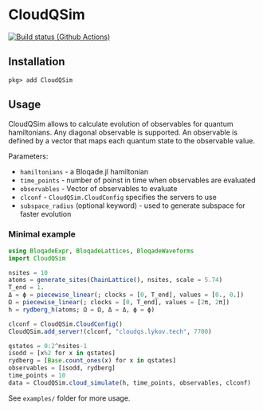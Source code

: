 # CloudQSim
[![Build status (Github Actions)](https://github.com/CloudQuantumSim/CloudQSim.jl/workflows/CI/badge.svg)](https://github.com/CloudQuantumSim/CloudQSim.jl/actions)

## Installation

```
pkg> add CloudQSim
```

## Usage

CloudQSim allows to calculate evolution of observables for quantum hamiltonians.
Any diagonal observable is supported. An observable is defined by a vector that
maps each quantum state to the observable value.

Parameters:
* `hamiltonians` - a Bloqade.jl hamiltonian
* `time_points` - number of poinst in time when observables are evaluated
* `observables` - Vector of observables to evaluate
* `clconf` - `CloudQSim.CloudConfig` specifies the servers to use
* `subspace_radius` (optional keyword) - used to generate subspace for faster
  evolution


### Minimal example

```julia
using BloqadeExpr, BloqadeLattices, BloqadeWaveforms
import CloudQSim

nsites = 10
atoms = generate_sites(ChainLattice(), nsites, scale = 5.74)
T_end = 1.
Δ = ϕ = piecewise_linear(; clocks = [0, T_end], values = [0., 0.])
Ω = piecewise_linear(; clocks = [0, T_end], values = [2π, 2π])
h = rydberg_h(atoms; Ω = Ω, Δ = Δ, ϕ = ϕ)

clconf = CloudQSim.CloudConfig()
CloudQSim.add_server!(clconf, "cloudqs.lykov.tech", 7700)

qstates = 0:2^nsites-1
isodd = [x%2 for x in qstates]
rydberg = [Base.count_ones(x) for x in qstates]
observables = [isodd, rydberg]
time_points = 10
data = CloudQSim.cloud_simulate(h, time_points, observables, clconf)
```

See `examples/` folder for more usage.

